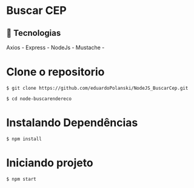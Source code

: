 # Buscar CEP

## 🚀 Tecnologias

Axios -
Express -
NodeJs - 
Mustache -

# Clone o repositorio

    $ git clone https://github.com/eduardoPolanski/NodeJS_BuscarCep.git
  
    $ cd node-buscarendereco

# Instalando Dependências
		
    $ npm install

 # Iniciando projeto

	$ npm start 
